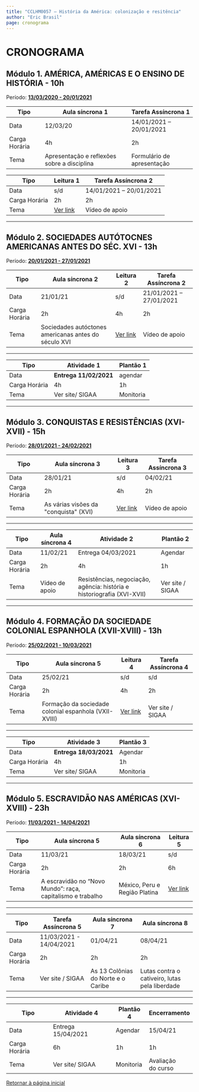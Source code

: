 ```yaml
---
title: "CCLHM0057 – História da América: colonização e resitência"
author: "Eric Brasil"
page: cronograma
---
```


# CRONOGRAMA

## Módulo 1. AMÉRICA, AMÉRICAS E O ENSINO DE HISTÓRIA - 10h

Período: **<u>13/03/2020 - 20/01/2021</u>**

| Tipo          | Aula síncrona 1                             | Tarefa Assíncrona 1        |
| ------------- | ------------------------------------------- | -------------------------- |
| Data          | 12/03/20                                    | 14/01/2021 – 20/01/2021    |
| Carga Horária | 4h                                          | 2h                         |
| Tema          | Apresentação e reflexões sobre a disciplina | Formulário de apresentação |

| Tipo          | Leitura 1                   | Tarefa Assíncrona 2     |
| ------------- | --------------------------- | ----------------------- |
| Data          | s/d                         | 14/01/2021 – 20/01/2021 |
| Carga Horária | 2h                          | 2h                      |
| Tema          | [Ver link](modulo1/biblio1) | Vídeo de apoio          |

***

## Módulo 2. SOCIEDADES AUTÓTOCNES AMERICANAS ANTES DO SÉC. XVI - 13h

Período: <u>**20/01/2021 - 27/01/2021**</u>

| Tipo          | Aula síncrona 2                                      | Leitura 2    | Tarefa Assíncrona 2     |
| ------------- | ---------------------------------------------------- | ------------ | ----------------------- |
| Data          | 21/01/21                                             | s/d          | 21/01/2021 – 27/01/2021 |
| Carga Horária | 2h                                                   | 4h           | 2h                      |
| Tema          | Sociedades autóctones americanas antes do século XVI | [Ver link]() | Vídeo de apoio          |

***

| Tipo          | Atividade 1            | Plantão 1 |
| ------------- | ---------------------- | --------- |
| Data          | **Entrega 11/02/2021** | agendar   |
| Carga Horária | 4h                     | 1h        |
| Tema          | Ver site/ SIGAA        | Monitoria |

***

## Módulo 3. CONQUISTAS E RESISTÊNCIAS (XVI-XVII) - 15h

Período: <u>**28/01/2021 - 24/02/2021**</u>

| Tipo          | Aula síncrona 3                       | Leitura 3    | Tarefa Assíncrona 3 |
| ------------- | ------------------------------------- | ------------ | ------------------- |
| Data          | 28/01/21                              | s/d          | 04/02/21            |
| Carga Horária | 2h                                    | 4h           | 2h                  |
| Tema          | As várias visões da "conquista" (XVI) | [Ver link]() | Vídeo de apoio      |

***

| Tipo          | Aula síncrona 4 | Atividade 2                                                  | Plantão 2        |
| ------------- | --------------- | ------------------------------------------------------------ | ---------------- |
| Data          | 11/02/21        | Entrega 04/03/2021                                           | Agendar          |
| Carga Horária | 2h              | 4h                                                           | 1h               |
| Tema          | Vídeo de apoio  | Resistências, negociação, agência: história e historiografia (XVI-XVII) | Ver site / SIGAA |

***

## Módulo 4. FORMAÇÃO DA SOCIEDADE COLONIAL ESPANHOLA (XVII-XVIII) - 13h

Período: <u>**25/02/2021 - 10/03/2021**</u>

| Tipo          | Aula síncrona 5                                       | Leitura 4    | Tarefa Assíncrona 4 |
| ------------- | ----------------------------------------------------- | ------------ | ------------------- |
| Data          | 25/02/21                                              | s/d          | s/d                 |
| Carga Horária | 2h                                                    | 4h           | 2h                  |
| Tema          | Formação da sociedade colonial espanhola (VXII-XVIII) | [Ver link]() | Ver site / SIGAA    |

***

| Tipo          | Atividade 3            | Plantão 3 |
| ------------- | ---------------------- | --------- |
| Data          | **Entrega 18/03/2021** | Agendar   |
| Carga Horária | 4h                     | 1h        |
| Tema          | Ver site/ SIGAA        | Monitoria |

***

## Módulo 5. ESCRAVIDÃO NAS AMÉRICAS (XVI-XVIII) - 23h

Período: <u>**11/03/2021 - 14/04/2021**</u>

| Tipo          | Aula síncrona 5                                            | Aula síncrona 6               | Leitura 5    |
| ------------- | ---------------------------------------------------------- | ----------------------------- | ------------ |
| Data          | 11/03/21                                                   | 18/03/21                      | s/d          |
| Carga Horária | 2h                                                         | 2h                            | 6h           |
| Tema          | A escravidão no “Novo Mundo”: raça, capitalismo e trabalho | México, Peru e Região Platina | [Ver link]() |

***

| Tipo          | Tarefa Assíncrona 5     | Aula síncrona 7                    | Aula síncrona 8                                |
| ------------- | ----------------------- | ---------------------------------- | ---------------------------------------------- |
| Data          | 11/03/2021 - 14/04/2021 | 01/04/21                           | 08/04/21                                       |
| Carga Horária | 2h                      | 2h                                 | 2h                                             |
| Tema          | Ver site / SIGAA        | As 13 Colônias do Norte e o Caribe | Lutas contra o cativeiro, lutas pela liberdade |

***

| Tipo          | Atividade 4        | Plantão 4 | Encerramento  |
| ------------- | ------------------ | --------- | ------------- |
| Data          | Entrega 15/04/2021 | Agendar   | 15/04/21      |
| Carga Horária | 6h                 | 1h        | 1h            |
| Tema          | Ver site/ SIGAA    | Monitoria | Avaliação<br> do curso |

[Retornar à página inicial](http://ericbrasiln.github.io/cclhm0057_ihl)